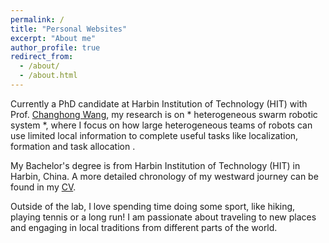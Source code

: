 ```yaml
---
permalink: /
title: "Personal Websites"
excerpt: "About me"
author_profile: true
redirect_from: 
  - /about/
  - /about.html
---
```


Currently a PhD candidate at Harbin Institution of Technology (HIT) with Prof. [Changhong Wang](http://homepage.hit.edu.cn/wangch), my research is on * heterogeneous swarm robotic system *, where I focus on how large heterogeneous teams of robots can use limited local information to complete useful tasks like localization, formation and task allocation . 

My Bachelor's degree is from Harbin Institution of Technology (HIT) in Harbin, China. A more detailed chronology of my westward journey can be found in my [CV](files/CV_BoLiu.pdf).

Outside of the lab, I love spending time doing some sport, like hiking, playing tennis or a long run! I am passionate about traveling to new places and engaging in local traditions from different parts of the world.

